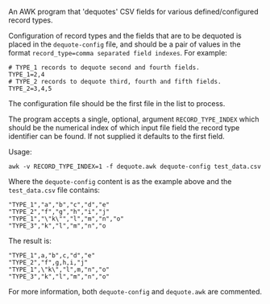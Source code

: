 An AWK program that 'dequotes' CSV fields for various defined/configured record
types.

Configuration of record types and the fields that are to be dequoted is placed 
in the `dequote-config` file, and should be a pair of values in the format
`record_type=comma separated field indexes`. For example:

    # TYPE_1 records to dequote second and fourth fields.
    TYPE_1=2,4
    # TYPE_2 records to dequote third, fourth and fifth fields.
    TYPE_2=3,4,5

The configuration file should be the first file in the list to process.

The program accepts a single, optional, argument `RECORD_TYPE_INDEX` which
should be the numerical index of which input file field the record type
identifier can be found. If not supplied it defaults to the first field.

Usage:

    awk -v RECORD_TYPE_INDEX=1 -f dequote.awk dequote-config test_data.csv

Where the `dequote-config` content is as the example above and the 
`test_data.csv` file contains:

    "TYPE_1","a","b","c","d","e"
    "TYPE_2","f","g","h","i","j"
    "TYPE_1","\"k\"","l","m","n","o"
    "TYPE_3","k","l","m","n","o

The result is:

    "TYPE_1",a,"b",c,"d","e"
    "TYPE_2","f",g,h,i,"j"
    "TYPE_1",\"k\","l",m,"n","o"
    "TYPE_3","k","l","m","n","o"

For more information, both `dequote-config` and `dequote.awk` are commented.
